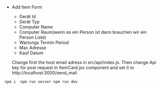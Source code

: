 - Add Item Form

  - Gerät Id
  - Gerät Typ
  - Computer Name
  - Computer Raum(wenn es ein Person ist dann brauchen wir ein Person Liste)
  - Wartungs Termin Period
  - Mac Adresse
  - Kauf Datum

  Change first the host email adress in src/api/index.js.
  Then change Api key for post request in ItemCard.jsx component and set it to http://localhost:3000/send_mail

`npm i 
npm run server
npm run dev`
